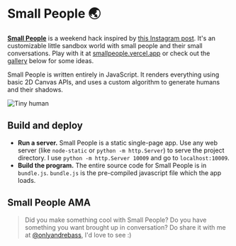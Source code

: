 # Small People 🌏

**[Small People](https://smallpeople.vercel.app/)** is a weekend hack inspired by [this Instagram post](https://www.instagram.com/p/CVETyGQK2c-/). It's an customizable little sandbox world with small people and their small conversations. Play with it at [smallpeople.vercel.app](https://smallpeople.vercel.app) or check out the [gallery](#small-people-gallery) below for some ideas.

Small People is written entirely in JavaScript. It renders everything using basic 2D Canvas APIs, and uses a custom algorithm to generate humans and their shadows.

![Tiny human](img/cover.png)

## Build and deploy

- **Run a server.** Small People is a static single-page app. Use any web server (like `node-static` or `python -m http.Server`) to serve the project directory. I use `python -m http.Server 10009` and go to `localhost:10009`.
- **Build the program.** The entire source code for Small People is in `bundle.js`. `bundle.js` is the pre-compiled javascript file which the app loads.

## Small People AMA

>Did you make something cool with Small People? Do you have something you want brought up in conversation? Do share it with me at [@onlyandrebass](https://twitter.com/onlyandrebass), I'd love to see :)